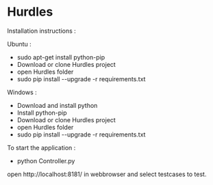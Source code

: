 # Hurdles

Installation instructions :

Ubuntu :
* sudo apt-get install python-pip
* Download or clone Hurdles project
* open Hurdles folder
* sudo pip install --upgrade -r requirements.txt

Windows :
* Download and install python
* Install python-pip
* Download or clone Hurdles project
* open Hurdles folder
* sudo pip install --upgrade -r requirements.txt

To start the application :
* python Controller.py

open http://localhost:8181/ in webbrowser and select testcases to test.


